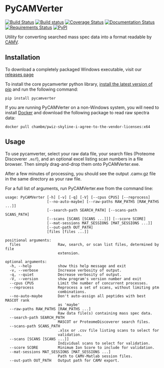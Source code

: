 # PyCAMVerter

[![Build Status](https://img.shields.io/travis/white-lab/pycamverter.svg)](https://travis-ci.org/white-lab/pycamverter)
[![Build status](https://ci.appveyor.com/api/projects/status/0uew150mwdh2qesx?svg=true)](https://ci.appveyor.com/project/naderm/pycamverter)
[![Coverage Status](https://img.shields.io/coveralls/white-lab/pycamverter.svg)](https://coveralls.io/r/white-lab/pycamverter?branch=master)
[![Documentation Status](https://readthedocs.org/projects/pycamverter/badge/?version=latest)](https://readthedocs.org/projects/pycamverter/?badge=latest)
[![Requirements Status](https://requires.io/github/white-lab/pycamverter/requirements.svg?branch=master)](https://requires.io/github/white-lab/pycamverter/requirements/?branch=master)
[![PyPI](https://img.shields.io/pypi/v/pycamverter.svg)](https://pypi.python.org/pypi/pycamverter)


Utility for converting searched mass spec data into a format readable by [CAMV](https://github.com/white-lab/pycamverter/blob/master/README.md).

## Installation

To download a completely packaged Windows executable, visit our [releases page](https://github.com/white-lab/pycamverter/releases)

To install the core pycamverter python library, [install the latest version of pip](https://pip.pypa.io/en/stable/installing/) and run the following command:

```
pip install pycamverter
```

If you are running PyCAMVerter on a non-Windows system, you will need to
install [Docker](https://docs.docker.com/install/) and download the following
package to read raw spectra data:

```
docker pull chambm/pwiz-skyline-i-agree-to-the-vendor-licenses:x64
```

## Usage

To use pycamverter, select your raw data file, your search files (Proteome
Discoverer `.msf`), and an optional excel listing scan numbers in a file
browser. Then simply drag-and-drop them onto PyCAMVerter.exe.

After a few minutes of processing, you should see the output .camv.gz file in
the same directory as your raw file.

For a full list of arguments, run PyCAMVerter.exe from the command line:

```
usage: PyCAMVerter [-h] [-v] [-q] [-V] [--cpus CPUS] [--reprocess]
                   [--no-auto-maybe] [--raw-paths RAW_PATHS [RAW_PATHS ...]]
                   [--search-path SEARCH_PATH] [--scans-path SCANS_PATH]
                   [--scans [SCANS [SCANS ...]]] [--score SCORE]
                   [--mat-sessions MAT_SESSIONS [MAT_SESSIONS ...]]
                   [--out-path OUT_PATH]
                   [files [files ...]]

positional arguments:
  files                 Raw, search, or scan list files, determined by file
                        extension.

optional arguments:
  -h, --help            show this help message and exit
  -v, --verbose         Increase verbosity of output.
  -q, --quiet           Decrease verbosity of output.
  -V, --version         show program's version number and exit
  --cpus CPUS           Limit the number of concurrent processes.
  --reprocess           Reprocess a set of scans, without limiting ptm
                        combinations.
  --no-auto-maybe       Don't auto-assign all peptides with best MASCOT rank
                        as 'maybe'
  --raw-paths RAW_PATHS [RAW_PATHS ...]
                        Raw data file(s) containing mass spec data.
  --search-path SEARCH_PATH
                        MASCOT or ProteomeDiscoverer search files.
  --scans-path SCANS_PATH
                        .xlsx or .csv file listing scans to select for
                        validation.
  --scans [SCANS [SCANS ...]]
                        Individual scans to select for validation.
  --score SCORE         Minimum Ion Score to include for validation.
  --mat-sessions MAT_SESSIONS [MAT_SESSIONS ...]
                        Path to CAMV-Matlab session files.
  --out-path OUT_PATH   Output path for CAMV export.
```
